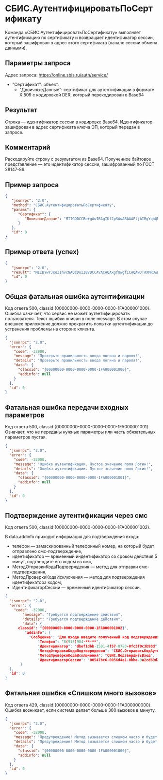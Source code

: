 # СБИС.АутентифицироватьПоСертификату

Команда «СБИС.АутентифицироватьПоСертификату» выполняет аутентификацию по сертификату и возвращает идентификатор сессии, который зашифрован в адрес этого сертификата (начало сессии обмена данными).

## Параметры запроса

Адрес запроса: https://online.sbis.ru/auth/service/

- "Сертификат": объект:
  - "ДвоичныеДанные": сертификат для аутентификации в формате X.509 с кодировкой DER, который перекодирован в Base64

## Результат

Строка — идентификатор сессии в кодировке Base64. Идентификатор зашифрован в адрес сертификата ключа ЭП, который передан в запросе.

## Комментарий

Раскодируйте строку с результатом из Base64. Полученное байтовое представление — это идентификатор сессии, зашифрованный по ГОСТ 28147-89.

## Пример запроса

```json
{
   "jsonrpc": "2.0",
   "method": "СБИС.АутентифицироватьПоСертификату",
   "params": {
      "Сертификат": {
         "ДвоичныеДанные": "MIIGQDCCBe+gAwIBAgIKf2pSAwABAAAFljAIBgYqhQMCAgMwFzEVMBMGA1UEAxMMQ0EtU0JJUy1U\rRVNUMB4XDTE1MDQxMzA3NTcwMFoXDTE2MDcxMzA4MDcwMFowggHCMRgwFgYFKoUDZAESDTMyNjMy\rNTI2NjI3MzYxFjAUBgUqhQNkAxILNzQzODg4MzE3NTIxGjAYBggqhQMDgQMBARIMMDAxMTExNjU0\rMzUzMRswGQYJKoZIhvcNAQkBFgxzdkB0ZW5zb3IucnUxMTAvBgNVBAoeKAQiBDUEQQRCBD4EMgRL\rBDkAIAQeBEIEPwRABDAEMgQ4BEIENQQ7BEwxCjAIBgNVBAsTATAxMzAxBgNVBAweKgQ0BDsETwAg\rBEIENQRBBEIEPgQyBEsERQAgBDcEMAQ/BEAEPgRBBD4EMjExMC8GA1UEAx4oBCIENQRBBEIEPgQy\rBEsEOQAgBB4EQgQ/BEAEMAQyBDgEQgQ1BDsETDEVMBMGA1UEBB4MBBgEMgQwBD0EPgQyMSMwIQYD\rVQQqHhoEGAQyBDAEPQAgBBgEMgQwBD0EPgQyBDgERzELMAkGA1UEBhMCUlUxGTAXBgNVBAceEAQi\rBDUEQQRCBD4EMgRLBDkxLzAtBgNVBAgeJgAwADQAIAQgBDUEQQQ/BEMEMQQ7BDgEOgQwACAEEAQ7\r\nBEIEMAQ5MRkwFwYDVQQJHhAEIgQ1BEEEQgQ+BDIESwQ5MGMwHAYGKoUDAgITMBIGByqFAwICJAAG\rByqFAwICHgEDQwAEQDxU0UFOlrffytNIomM7XcMiXDHfAvp8RZL/hZlrm701+9pGarmotcj1eUJM\rW61aYtitkY5d6H33PJJmyZMhODOjggNsMIIDaDAZBgkqhkiG9w0BCQ8EDDAKMAgGBiqFAwICFTAO\rBgNVHQ8BAf8EBAMCBPAwcAYDVR0lBGkwZwYHKoUDAgIiGQYHKoUDAgIiGgYHKoUDAgIiBgYIKoUD\rAzoCAQIGCCqFAwM6AgEEBgcqhQMFAygBBgcqhQMFAzABBgUqhQMGBwYJKwYBBAGB6V8VBggrBgEF\rBQcDAgYIKwYBBQUHAwQwHQYDVR0gBBYwFDAIBgYqhQNkcQEwCAYGKoUDZHECMB0GA1UdDgQWBBR6\rEFTEl4PNe/+/X5K7/C6uIIMNdjBOBgNVHSMERzBFgBQNU+u+2MQtt4/N055u4m2A0sqg4qEbpBkw\rFzEVMBMGA1UEAxMMQ0EtU0JJUy1URVNUghBN8xO6wj2Irk7ginDhEuoMMEMGA1UdHwQ8MDowOKA2\roDSGMmh0dHA6Ly9jYS1zYmlzLXRlc3QvY2VydGVucm9sbC9DQS1TQklTLVRFU1QoMSkuY3JsMFsG\r\nCCsGAQUFBwEBBE8wTTBLBggrBgEFBQcwAoY/aHR0cDovL2NhLXNiaXMtdGVzdC9jZXJ0ZW5yb2xs\rL2NhLXNiaXMtdGVzdF9DQS1TQklTLVRFU1QoMSkuY3J0MCsGA1UdEAQkMCKADzIwMTUwNDEzMDc1\rNzAwWoEPMjAxNjA3MTMwNzU3MDBaMDYGBSqFA2RvBC0MKyLQmtGA0LjQv9GC0L7Qn9GA0L4gQ1NQ\rIiAo0LLQtdGA0YHQuNGPIDMuNikwggEyBgUqhQNkcASCAScwggEjDCsi0JrRgNC40L/RgtC+0J/R\rgNC+IENTUCIgKNCy0LXRgNGB0LjRjyAzLjYpDFMi0KPQtNC+0YHRgtC+0LLQtdGA0Y/RjtGJ0LjQ\ruSDRhtC10L3RgtGAICLQmtGA0LjQv9GC0L7Qn9GA0L4g0KPQpiIg0LLQtdGA0YHQuNC4IDEuNQxO\rQ9C10YDRgtC40YTQuNC60LDRgiDRgdC+0L7RgtCy0LXRgtGB0YLQstC40Y8g4oSWINCh0KQvMTIx\rLTIyNzIg0L7RgiAxMi4xMi4yMDEzDE/QodC10YDRgtC40YTQuNC60LDRgiDRgdC+0L7RgtCy0LXR\rgtGB0YLQstC40Y8g4oSWINCh0KQvMTI4LTIzNTIg0L7RgiAxNS4wNC4yMDE0MAgGBiqFAwICAwNB\r\nAHg/Kg+i5Hhd+VdsMqnmGo8MUqk8hf93uhqWCPXimJKGXRjbGOG+E83lI/uaoqCKWZV5mt53VB46\rCee3jrdH+ek="
      }
   },
   "id": 0
}
```

 

## Пример ответа (успех)

```json
{
   "jsonrpc": "2.0",
   "result": "MIIBYwYJKoZIhvcNAQcDoIIBVDCCAVACAQAxgfUwgfICAQAwJTAXMRUwEwYDVQQDEwxDQS1TQklTLVRFU1QCCn9qUgMAAQAABZYwHAYGKoUDAgITMBIGByqFAwICJAAGByqFAwICHgEEgacwgaQwKAQgQuAUHdpfjODY75hi7P8mSiwm4S9D4z33H8h4TYSoVbUEBGrMX5GgeAYHKoUDAgIfAaBjMBwGBiqFAwICEzASBgcqhQMCAiQABgcqhQMCAh4BA0MABEAOHiDLTeQwF6ftet3M/lRaWu+URgR/RX7ckuz/1JfZeknjbNzRqVpa0HAjBBpcDFi/jChTRvMcjxlov0laI4SgBAg95YHmsFapLzBTBgkqhkiG9w0BBwEwHQYGKoUDAgIVMBMECBCjEelVtBygBgcqhQMCAh8BgCdX4Mfu1QgNgyLavyP5yaMcvWfxQZb0nutV/881ZHLUijrEXX9G0S4=",
   "id": 0
}
```

 

## Общая фатальная ошибка аутентификации

Код ответа 500, classid {00000000-0000-0000-0000-1FA000001000}. Ошибка означает, что сервис не может аутентифицировать пользователя. Текст ошибки описан в поле message. В этом случае внешнее приложение должно прекратить попытки аутентификации до устранения проблемы на стороне клиента.

```json
{
  "jsonrpc": "2.0",
  "error": {
    "code": -32000,
    "message": "Проверьте правильность ввода логина и пароля!",
    "details": "Проверьте правильность ввода логина и пароля!",
    "data": {
      "classid": "{00000000-0000-0000-0000-1FA000001000}",
      "addinfo": null
    }
  },
  "id": 0
}
```

 

## Фатальная ошибка передачи входных параметров

Код ответа 500, classid {00000000-0000-0000-0000-1FA000001001}. Означает, что не переданы нужные параметры или часть обязательных параметров пустая.

```json
{
  "jsonrpc": "2.0",
  "error": {
    "code": -32000,
    "message": "Ошибка аутентификации. Пустое значение поля Логин!",
    "details": "Ошибка аутентификации. Пустое значение поля Логин!",
    "data": {
      "classid": "{00000000-0000-0000-0000-1FA000001001}",
      "addinfo": null
    }
  },
  "id": 0
}
```

 

## Подтверждение аутентификации через смс

Код ответа 500, classid {00000000-0000-0000-0000-1FA000001002}.

В data.addinfo приходит информация для подтверждения входа:

- телефон — замаскированный телефонный номер, на который будет отправлено смс-подтверждение,
- идентификатор — временный индентификатор со сроком действия 5 минут, подтвердите его кодом из смс,
- МетодОтправкиКодаПодтверждения — метод для отправки смс-подтверждения,
- МетодПроверкиКодаИсключения — метод для подтверждения идентификатора кодом,
- ИдентификаторСессии — временный идентификатор сессии.

```json
{
  "jsonrpc": "2.0",
  "error": {
    "code": -32000,
        "message": "Требуется подтверждение действия",
        "details": "Требуется подтверждение действия",
        "data": {
      classid": "{00000000-0000-0000-0000-1FA000001002}",
         "addinfo": { 
           "Сообщение": "Для входа введите полученный код подтверждения.",
               "Телефон": "8(915)984-**-**",
               "Идентификатор": "dbef1dbb-1501-4f57-8783-0fc3f9c3b98d",
               "МетодОтправкиКодаПодтверждения": "СБИС.ОтправитьКодАутентификации",
               "МетодПроверкиКодаИсключения": "СБИС.ПодтвердитьВход",
               "ИдентификаторСессии": "00547bc6-0056d4a1-0bba-9a2cd69d2d804886"}
       }
  },
  "id": 0
}
```

 

## Фатальная ошибка «Слишком много вызовов»

Код ответа 429, classid {00000000-0000-0000-0000-1FA000000000}. Ошибка возникает, если система делает больше 300 вызовов в минуту.

```json
{
  "jsonrpc": "2.0",
  "error": {
    "code": -32000,
    "message": "Предупреждение! Метод вызывается слишком часто и будет заблокирован на 600 секунд",
    "details": "Предупреждение! Метод вызывается слишком часто и будет заблокирован на 600 секунд",
    "data": {
      "classid": "{00000000-0000-0000-0000-1FA000001000}",
      "addinfo": null
    }
  },
  "id": 0
}